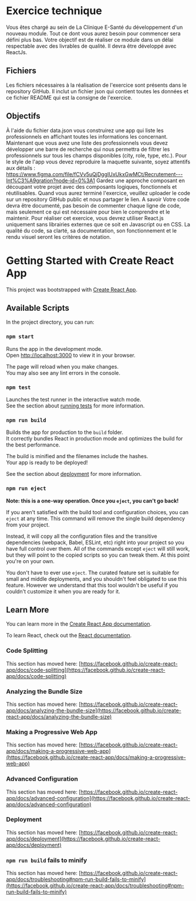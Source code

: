 # Exercice technique

Vous êtes chargé au sein de La Clinique E-Santé du développement d'un nouveau module. Tout ce dont vous aurez besoin pour commencer sera défini plus bas. Votre objectif est de réaliser ce module dans un délai respectable avec des livrables de qualité. Il devra être développé avec ReactJs.

## Fichiers
Les fichiers nécessaires à la réalisation de l'exercice sont présents dans le repository GitHub. Il inclut un fichier json qui contient toutes les données et ce fichier README qui est la consigne de l'exercice.

## Objectifs
À l'aide du fichier data.json vous construirez une app qui liste les professionnels en affichant toutes les informations les concernant.
Maintenant que vous avez une liste des professionnels vous devez développer une barre de recherche qui nous permettra de filtrer les professionnels sur tous les champs disponibles (city, role, type, etc.).
Pour le style de l'app vous devez reproduire la maquette suivante, soyez attentifs aux détails : https://www.figma.com/file/fCVv5uQjDggIUxUkxGwMCt/Recrutement---Int%C3%A9gration?node-id=0%3A1
Gardez une approche composant en découpant votre projet avec des composants logiques, fonctionnels et réutilisables.
Quand vous aurez terminé l'exercice, veuillez uploader le code sur un repository GitHub public et nous partager le lien.
A savoir
Votre code devra être documenté, pas besoin de commenter chaque ligne de code, mais seulement ce qui est nécessaire pour bien le comprendre et le maintenir. Pour réaliser cet exercice, vous devrez utiliser React.js uniquement sans librairies externes que ce soit en Javascript ou en CSS. La qualité du code, sa clarté, sa documentation, son fonctionnement et le rendu visuel seront les critères de notation.

# Getting Started with Create React App

This project was bootstrapped with [Create React App](https://github.com/facebook/create-react-app).

## Available Scripts

In the project directory, you can run:

### `npm start`

Runs the app in the development mode.\
Open [http://localhost:3000](http://localhost:3000) to view it in your browser.

The page will reload when you make changes.\
You may also see any lint errors in the console.

### `npm test`

Launches the test runner in the interactive watch mode.\
See the section about [running tests](https://facebook.github.io/create-react-app/docs/running-tests) for more information.

### `npm run build`

Builds the app for production to the `build` folder.\
It correctly bundles React in production mode and optimizes the build for the best performance.

The build is minified and the filenames include the hashes.\
Your app is ready to be deployed!

See the section about [deployment](https://facebook.github.io/create-react-app/docs/deployment) for more information.

### `npm run eject`

**Note: this is a one-way operation. Once you `eject`, you can't go back!**

If you aren't satisfied with the build tool and configuration choices, you can `eject` at any time. This command will remove the single build dependency from your project.

Instead, it will copy all the configuration files and the transitive dependencies (webpack, Babel, ESLint, etc) right into your project so you have full control over them. All of the commands except `eject` will still work, but they will point to the copied scripts so you can tweak them. At this point you're on your own.

You don't have to ever use `eject`. The curated feature set is suitable for small and middle deployments, and you shouldn't feel obligated to use this feature. However we understand that this tool wouldn't be useful if you couldn't customize it when you are ready for it.

## Learn More

You can learn more in the [Create React App documentation](https://facebook.github.io/create-react-app/docs/getting-started).

To learn React, check out the [React documentation](https://reactjs.org/).

### Code Splitting

This section has moved here: [https://facebook.github.io/create-react-app/docs/code-splitting](https://facebook.github.io/create-react-app/docs/code-splitting)

### Analyzing the Bundle Size

This section has moved here: [https://facebook.github.io/create-react-app/docs/analyzing-the-bundle-size](https://facebook.github.io/create-react-app/docs/analyzing-the-bundle-size)

### Making a Progressive Web App

This section has moved here: [https://facebook.github.io/create-react-app/docs/making-a-progressive-web-app](https://facebook.github.io/create-react-app/docs/making-a-progressive-web-app)

### Advanced Configuration

This section has moved here: [https://facebook.github.io/create-react-app/docs/advanced-configuration](https://facebook.github.io/create-react-app/docs/advanced-configuration)

### Deployment

This section has moved here: [https://facebook.github.io/create-react-app/docs/deployment](https://facebook.github.io/create-react-app/docs/deployment)

### `npm run build` fails to minify

This section has moved here: [https://facebook.github.io/create-react-app/docs/troubleshooting#npm-run-build-fails-to-minify](https://facebook.github.io/create-react-app/docs/troubleshooting#npm-run-build-fails-to-minify)
